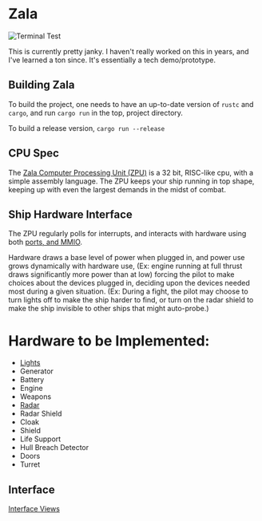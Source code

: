 # Zala

![Terminal Test](docs/term_test.gif)

This is currently pretty janky. I haven't really worked on this in years, and I've
learned a ton since. It's essentially a tech demo/prototype.

## Building Zala

To build the project, one needs to have an up-to-date version of `rustc` and `cargo`,
and run `cargo run` in the top, project directory.

To build a release version, `cargo run --release`

## CPU Spec

The [Zala Computer Processing Unit (ZPU)](zpu/README.md) is a 32 bit, RISC-like cpu, with a simple assembly language.
The ZPU keeps your ship running in top shape, keeping up with even the largest demands in the midst of combat.

## Ship Hardware Interface

The ZPU regularly polls for interrupts, and interacts with hardware using both [ports, and MMIO](docs/hw_interface.md).

Hardware draws a base level of power when plugged in, and power use grows dynamically with hardware use, (Ex: engine running at full thrust draws significantly more power than at low)
forcing the pilot to make choices about the devices plugged in, deciding upon the devices needed most during a given situation.
(Ex: During a fight, the pilot may choose to turn lights off to make the ship harder to find,
or turn on the radar shield to make the ship invisible to other ships that might auto-probe.)

Hardware to be Implemented:
==========================
* [Lights](docs/light.md)
* Generator
* Battery
* Engine
* Weapons
* [Radar](docs/radar.md)
* Radar Shield
* Cloak
* Shield
* Life Support
* Hull Breach Detector
* Doors
* Turret

## Interface

[Interface Views](docs/gameplay.md)
